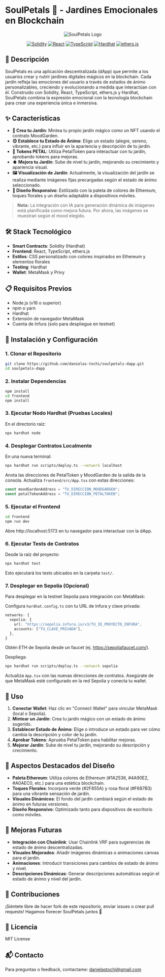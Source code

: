 # SoulPetals 🌸 - Jardines Emocionales en Blockchain

<div align="center">
  
![SoulPetals Logo](https://img.shields.io/badge/SoulPetals-Jardines%20Emocionales-brightgreen?style=for-the-badge&logo=ethereum)

[![Solidity](https://img.shields.io/badge/Solidity-363636?style=for-the-badge&logo=solidity&logoColor=white)](https://soliditylang.org/)
[![React](https://img.shields.io/badge/React-61DAFB?style=for-the-badge&logo=react&logoColor=black)](https://reactjs.org/)
[![TypeScript](https://img.shields.io/badge/TypeScript-3178C6?style=for-the-badge&logo=typescript&logoColor=white)](https://www.typescriptlang.org/)
[![Hardhat](https://img.shields.io/badge/Hardhat-F9DC3E?style=for-the-badge&logo=ethereum&logoColor=black)](https://hardhat.org/)
[![ethers.js](https://img.shields.io/badge/ethers.js-5C6BC0?style=for-the-badge&logo=ethereum&logoColor=white)](https://docs.ethers.org/)

</div>

## 📝 Descripción

SoulPetals es una aplicación descentralizada (dApp) que permite a los usuarios crear y nutrir jardines digitales mágicos en la blockchain. Cada jardín refleja las emociones del usuario a través de estados de ánimo personalizables, creciendo y evolucionando a medida que interactúan con él. Construido con Solidity, React, TypeScript, ethers.js y Hardhat, SoulPetals combina la expresión emocional con la tecnología blockchain para crear una experiencia única e inmersiva.

## ✨ Características

- **🌱 Crea tu Jardín**: Mintea tu propio jardín mágico como un NFT usando el contrato MoodGarden.
- **😊 Establece tu Estado de Ánimo**: Elige un estado (alegre, sereno, vibrante, etc.) para influir en la apariencia y descripción de tu jardín.
- **🔄 Tokens PETAL**: Utiliza PetalToken para interactuar con tu jardín, aprobando tokens para mejoras.
- **⬆️ Mejora tu Jardín**: Sube de nivel tu jardín, mejorando su crecimiento y apariencia visual.
- **🖼️ Visualización de Jardín**: Actualmente, la visualización del jardín se realiza mediante imágenes fijas precargadas según el estado de ánimo seleccionado.
- **📱 Diseño Responsivo**: Estilizado con la paleta de colores de Ethereum, toques florales y un diseño adaptable a dispositivos móviles.

> **Nota:** La integración con IA para generación dinámica de imágenes está planificada como mejora futura. Por ahora, las imágenes se muestran según el mood elegido.

## 🛠️ Stack Tecnológico

- **Smart Contracts**: Solidity (Hardhat)
- **Frontend**: React, TypeScript, ethers.js
- **Estilos**: CSS personalizado con colores inspirados en Ethereum y elementos florales
- **Testing**: Hardhat 
- **Wallet**: MetaMask y Privy

## 📋 Requisitos Previos

- Node.js (v16 o superior)
- npm o yarn
- Hardhat
- Extensión de navegador MetaMask
- Cuenta de Infura (solo para despliegue en testnet)

## 🚀 Instalación y Configuración

### 1. Clonar el Repositorio

```bash
git clone https://github.com/danielas-tochi/soulpetals-dapp.git
cd soulpetals-dapp
```

### 2. Instalar Dependencias

```bash
npm install
cd frontend
npm install
```

### 3. Ejecutar Nodo Hardhat (Pruebas Locales)

En el directorio raíz:

```bash
npx hardhat node
```

### 4. Desplegar Contratos Localmente

En una nueva terminal:

```bash
npx hardhat run scripts/deploy.ts --network localhost
```

Anota las direcciones de PetalToken y MoodGarden de la salida de la consola.
Actualiza `frontend/src/App.tsx` con estas direcciones:

```typescript
const moodGardenAddress = "TU_DIRECCIÓN_MOODGARDEN";
const petalTokenAddress = "TU_DIRECCIÓN_PETALTOKEN";
```

### 5. Ejecutar el Frontend

```bash
cd frontend
npm run dev
```

Abre http://localhost:5173 en tu navegador para interactuar con la dApp.

### 6. Ejecutar Tests de Contratos

Desde la raíz del proyecto:

```bash
npx hardhat test
```

Esto ejecutará los tests ubicados en la carpeta `test/`.

### 7. Desplegar en Sepolia (Opcional)

Para desplegar en la testnet Sepolia para integración con MetaMask:

Configura `hardhat.config.ts` con tu URL de Infura y clave privada:

```typescript
networks: {
  sepolia: {
    url: "https://sepolia.infura.io/v3/TU_ID_PROYECTO_INFURA",
    accounts: ["TU_CLAVE_PRIVADA"],
  },
}
```

Obtén ETH de Sepolia desde un faucet (ej. https://sepoliafaucet.com/).

Despliega:
```bash
npx hardhat run scripts/deploy.ts --network sepolia
```

Actualiza `App.tsx` con las nuevas direcciones de contratos.
Asegúrate de que MetaMask esté configurado en la red Sepolia y conecta tu wallet.

## 📱 Uso

1. **Conectar Wallet**: Haz clic en "Connect Wallet" para vincular MetaMask (local o Sepolia).
2. **Mintear un Jardín**: Crea tu jardín mágico con un estado de ánimo sugerido.
3. **Establecer Estado de Ánimo**: Elige o introduce un estado para ver cómo cambia la descripción y color de tu jardín.
4. **Aprobar Tokens**: Aprueba PetalToken para habilitar mejoras.
5. **Mejorar Jardín**: Sube de nivel tu jardín, mejorando su descripción y crecimiento.

## 🎨 Aspectos Destacados del Diseño

- **Paleta Ethereum**: Utiliza colores de Ethereum (#1A2536, #4A90E2, #A0AEC0, etc.) para una estética blockchain.
- **Toques Florales**: Incorpora verde (#2F855A) y rosa floral (#F687B3) para una vibrante sensación de jardín.
- **Visuales Dinámicos**: El fondo del jardín cambiará según el estado de ánimo en futuras versiones.
- **Diseño Responsivo**: Optimizado tanto para dispositivos de escritorio como móviles.

## 🔮 Mejoras Futuras

- **Integración con Chainlink**: Usar Chainlink VRF para sugerencias de estado de ánimo descentralizadas.
- **Visuales Mejorados**: Añadir imágenes dinámicas o animaciones canvas para el jardín.
- **Animaciones**: Introducir transiciones para cambios de estado de ánimo y nivel.
- **Descripciones Dinámicas**: Generar descripciones automáticas según el estado de ánimo y nivel del jardín.

## 🤝 Contribuciones

¡Siéntete libre de hacer fork de este repositorio, enviar issues o crear pull requests! Hagamos florecer SoulPetals juntos 🌸

## 📄 Licencia

MIT License

## 📬 Contacto

Para preguntas o feedback, contactame: danielastochi@gmail.com
